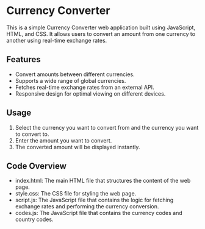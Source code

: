 # Currency Converter

This is a simple Currency Converter web application built using JavaScript, HTML, and CSS. It allows users to convert an amount from one currency to another using real-time exchange rates.


## Features

- Convert amounts between different currencies.
- Supports a wide range of global currencies.
- Fetches real-time exchange rates from an external API.
- Responsive design for optimal viewing on different devices.


## Usage

1. Select the currency you want to convert from and the currency you want to convert to.
2. Enter the amount you want to convert.
3. The converted amount will be displayed instantly.


## Code Overview

- index.html: The main HTML file that structures the content of the web page.
- style.css: The CSS file for styling the web page.
- script.js: The JavaScript file that contains the logic for fetching exchange rates and performing the currency conversion.
- codes.js: The JavaScript file that contains the currency codes and country codes.
